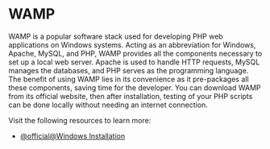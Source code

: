 # WAMP

WAMP is a popular software stack used for developing PHP web applications on Windows systems. Acting as an abbreviation for Windows, Apache, MySQL, and PHP, WAMP provides all the components necessary to set up a local web server. Apache is used to handle HTTP requests, MySQL manages the databases, and PHP serves as the programming language. The benefit of using WAMP lies in its convenience as it pre-packages all these components, saving time for the developer. You can download WAMP from its official website, then after installation, testing of your PHP scripts can be done locally without needing an internet connection.

Visit the following resources to learn more:

- [@official@Windows Installation](https://www.php.net/manual/en/install.windows.manual.php)
